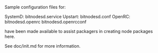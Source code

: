 Sample configuration files for:

SystemD: bitnodesd.service
Upstart: bitnodesd.conf
OpenRC:  bitnodesd.openrc
         bitnodesd.openrcconf

have been made available to assist packagers in creating node packages here.

See doc/init.md for more information.
